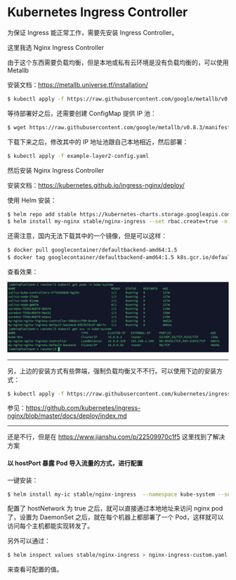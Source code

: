 # Kubernetes Ingress Controller

为保证 Ingress 能正常工作，需要先安装 Ingress Controller。

这里我选 Nginx Ingress Controller

由于这个东西需要负载均衡，但是本地或私有云环境是没有负载均衡的，可以使用 Metallb

安装文档：https://metallb.universe.tf/installation/

```bash
$ kubectl apply -f https://raw.githubusercontent.com/google/metallb/v0.8.3/manifests/metallb.yaml
```

等待部署好之后，还需要创建 ConfigMap 提供 IP 池：

```bash
$ wget https://raw.githubusercontent.com/google/metallb/v0.8.3/manifests/example-layer2-config.yaml
```

下载下来之后，修改其中的 IP 地址池跟自己本地相近，然后部署：

```bash
$ kubectl apply -f example-layer2-config.yaml
```



然后安装 Nginx Ingress Controller

安装文档：https://kubernetes.github.io/ingress-nginx/deploy/

使用 Helm 安装：

```bash
$ helm repo add stable https://kubernetes-charts.storage.googleapis.com/
$ helm install my-nginx stable/nginx-ingress --set rbac.create=true -n kube-system
```

还需注意，国内无法下载其中的一个镜像，但是可以这样：

```bash
$ docker pull googlecontainer/defaultbackend-amd64:1.5
$ docker tag googlecontainer/defaultbackend-amd64:1.5 k8s.gcr.io/defaultbackend-amd64:1.5
```



查看效果：

![image-20200305132855703](../../resource/image-20200305132855703.png)







----



另，上边的安装方式有些弊端，强制负载均衡又不不行。可以使用下边的安装方式：

```bash
$ kubectl apply -f https://raw.githubusercontent.com/kubernetes/ingress-nginx/nginx-0.30.0/deploy/static/mandatory.yaml
```

参见：https://github.com/kubernetes/ingress-nginx/blob/master/docs/deploy/index.md



---



还是不行，但是在 https://www.jianshu.com/p/22509970c1f5 这里找到了解决方案

#### 以 hostPort 暴露 Pod 导入流量的方式，进行配置

一键安装：

```bash
$ helm install my-ic stable/nginx-ingress  --namespace kube-system --set rbac.create=true --set controller.kind=DaemonSet --set controller.hostNetwork=true --set controller.daemonset.useHostPort=false --set controller.daemonset.hostPorts.http=80 --set controller.daemonset.hostPorts.https=443 --set controller.service.type=ClusterIP
```

配置了 hostNetwork 为 true 之后，就可以直接通过本地地址来访问 nginx pod 了，设置为 DaemonSet 之后，就在每个机器上都部署了一个 Pod，这样就可以访问每个主机都能实现转发了。

另外可以通过：

```bash
$ helm inspect values stable/nginx-ingress > nginx-ingress-custom.yaml
```

来查看可配置的值。